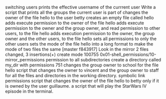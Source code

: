 switching users
prints the effective username of the currrent user
Write a script that prints all the groups the current user is part of
changes the owner of the file hello to the user betty
creates an empty file called hello
adds execute permission to the owner of the file hello
adds  execute permission to the owner and the group owner, and read permission to other users, to the file hello
adds execution permission to the owner, the group owner and the other users, to the file hello
sets all permissions to only the other users
sets the mode of the file hello into a long format
to make the mode of two files the same
[master f843917] Look in the mirror
 2 files changed, 3 insertions(+)
 create mode 100755 0x01-shell_permissions/10-mirror_permissions
permission to all subdirectories
create a directory called my_dir with permissions 751
changes the group owner to school for the file hello
 script that changes the owner to vincent and the group owner to staff for all the files and directories in the working directory.
symbolic link permissions
script that changes the owner of the file hello to betty only if it is owned by the user guillaume.
 a script that will play the StarWars IV episode in the terminal.
